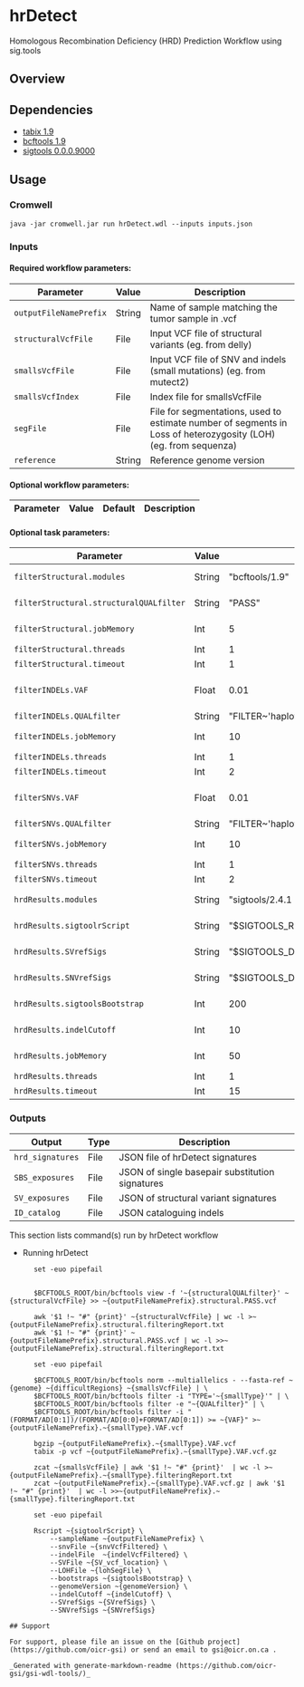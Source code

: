 # hrDetect

Homologous Recombination Deficiency (HRD) Prediction Workflow using sig.tools

## Overview

## Dependencies

* [tabix 1.9](http://www.htslib.org/doc/tabix.html)
* [bcftools 1.9](https://samtools.github.io/bcftools/bcftools.html)
* [sigtools 0.0.0.9000](https://github.com/Nik-Zainal-Group/signature.tools.lib)


## Usage

### Cromwell
```
java -jar cromwell.jar run hrDetect.wdl --inputs inputs.json
```

### Inputs

#### Required workflow parameters:
Parameter|Value|Description
---|---|---
`outputFileNamePrefix`|String|Name of sample matching the tumor sample in .vcf
`structuralVcfFile`|File|Input VCF file of structural variants (eg. from delly)
`smallsVcfFile`|File|Input VCF file of SNV and indels (small mutations) (eg. from mutect2)
`smallsVcfIndex`|File|Index file for smallsVcfFile
`segFile`|File|File for segmentations, used to estimate number of segments in Loss of heterozygosity (LOH) (eg. from sequenza)
`reference`|String|Reference genome version


#### Optional workflow parameters:
Parameter|Value|Default|Description
---|---|---|---


#### Optional task parameters:
Parameter|Value|Default|Description
---|---|---|---
`filterStructural.modules`|String|"bcftools/1.9"|Required environment modules
`filterStructural.structuralQUALfilter`|String|"PASS"|filter for filter calls to keep, eg. PASS
`filterStructural.jobMemory`|Int|5|Memory allocated for this job (GB)
`filterStructural.threads`|Int|1|Requested CPU threads
`filterStructural.timeout`|Int|1|Hours before task timeout
`filterINDELs.VAF`|Float|0.01|minimum variant allele frequency to retain variant
`filterINDELs.QUALfilter`|String|"FILTER~'haplotype' | FILTER~'clustered_events' | FILTER~'multiallelic' | FILTER~'slippage' |FILTER~'weak_evidence' | FILTER~'strand_bias' | FILTER~'position' | FILTER~'normal_artifact' |  FILTER~'map_qual' | FILTER~'germline' | FILTER~'fragment' | FILTER~'contamination' | FILTER~'base_qual'"|filter for filter calls to remove, eg. FILTER~'weak_evidence' | FILTER~'strand_bias' 
`filterINDELs.jobMemory`|Int|10|Memory allocated for this job (GB)
`filterINDELs.threads`|Int|1|Requested CPU threads
`filterINDELs.timeout`|Int|2|Hours before task timeout
`filterSNVs.VAF`|Float|0.01|minimum variant allele frequency to retain variant
`filterSNVs.QUALfilter`|String|"FILTER~'haplotype' | FILTER~'clustered_events' | FILTER~'multiallelic' | FILTER~'slippage' |FILTER~'weak_evidence' | FILTER~'strand_bias' | FILTER~'position' | FILTER~'normal_artifact' |  FILTER~'map_qual' | FILTER~'germline' | FILTER~'fragment' | FILTER~'contamination' | FILTER~'base_qual'"|filter for filter calls to remove, eg. FILTER~'weak_evidence' | FILTER~'strand_bias' 
`filterSNVs.jobMemory`|Int|10|Memory allocated for this job (GB)
`filterSNVs.threads`|Int|1|Requested CPU threads
`filterSNVs.timeout`|Int|2|Hours before task timeout
`hrdResults.modules`|String|"sigtools/2.4.1 sigtools-data/1.0 sigtools-rscript/1.0"|Required environment modules
`hrdResults.sigtoolrScript`|String|"$SIGTOOLS_RSCRIPT_ROOT/scripts/sigTools_runthrough.R"|.R script containing sigtools
`hrdResults.SVrefSigs`|String|"$SIGTOOLS_DATA_ROOT/RefSigv0_Rearr.tsv"|reference signatures for SVs
`hrdResults.SNVrefSigs`|String|"$SIGTOOLS_DATA_ROOT/COSMIC_v1_SBS_GRCh38.txt"|reference signatures for SNVs
`hrdResults.sigtoolsBootstrap`|Int|200|Number of bootstraps for sigtools
`hrdResults.indelCutoff`|Int|10|minimum number of indels to run analysis
`hrdResults.jobMemory`|Int|50|Memory allocated for this job (GB)
`hrdResults.threads`|Int|1|Requested CPU threads
`hrdResults.timeout`|Int|15|Hours before task timeout


### Outputs

Output | Type | Description
---|---|---
`hrd_signatures`|File|JSON file of hrDetect signatures
`SBS_exposures`|File|JSON of single basepair substitution signatures
`SV_exposures`|File|JSON of structural variant signatures
`ID_catalog`|File|JSON cataloguing indels


This section lists command(s) run by hrDetect workflow
  
  * Running hrDetect
  
  ```
  		set -euo pipefail
  
  
  		$BCFTOOLS_ROOT/bin/bcftools view -f '~{structuralQUALfilter}' ~{structuralVcfFile} >> ~{outputFileNamePrefix}.structural.PASS.vcf
  
  		awk '$1 !~ "#" {print}' ~{structuralVcfFile} | wc -l >~{outputFileNamePrefix}.structural.filteringReport.txt
  		awk '$1 !~ "#" {print}' ~{outputFileNamePrefix}.structural.PASS.vcf | wc -l >>~{outputFileNamePrefix}.structural.filteringReport.txt
  
  ```
  ```
  		set -euo pipefail
  
  		$BCFTOOLS_ROOT/bin/bcftools norm --multiallelics - --fasta-ref ~{genome} ~{difficultRegions} ~{smallsVcfFile} | \
  		$BCFTOOLS_ROOT/bin/bcftools filter -i "TYPE='~{smallType}'" | \
  		$BCFTOOLS_ROOT/bin/bcftools filter -e "~{QUALfilter}" | \
  		$BCFTOOLS_ROOT/bin/bcftools filter -i "(FORMAT/AD[0:1])/(FORMAT/AD[0:0]+FORMAT/AD[0:1]) >= ~{VAF}" >~{outputFileNamePrefix}.~{smallType}.VAF.vcf
  
  		bgzip ~{outputFileNamePrefix}.~{smallType}.VAF.vcf
  		tabix -p vcf ~{outputFileNamePrefix}.~{smallType}.VAF.vcf.gz
  
  		zcat ~{smallsVcfFile} | awk '$1 !~ "#" {print}'  | wc -l >~{outputFileNamePrefix}.~{smallType}.filteringReport.txt
  		zcat ~{outputFileNamePrefix}.~{smallType}.VAF.vcf.gz | awk '$1 !~ "#" {print}'  | wc -l >>~{outputFileNamePrefix}.~{smallType}.filteringReport.txt
  
  ```
  ```
  		set -euo pipefail
  
  		Rscript ~{sigtoolrScript} \
  			--sampleName ~{outputFileNamePrefix} \
  			--snvFile ~{snvVcfFiltered} \
  			--indelFile  ~{indelVcfFiltered} \
  			--SVFile ~{SV_vcf_location} \
  			--LOHFile ~{lohSegFile} \
  			--bootstraps ~{sigtoolsBootstrap} \
  			--genomeVersion ~{genomeVersion} \
  			--indelCutoff ~{indelCutoff} \
  			--SVrefSigs ~{SVrefSigs} \
  			--SNVrefSigs ~{SNVrefSigs}
  
 ## Support

For support, please file an issue on the [Github project](https://github.com/oicr-gsi) or send an email to gsi@oicr.on.ca .

_Generated with generate-markdown-readme (https://github.com/oicr-gsi/gsi-wdl-tools/)_
